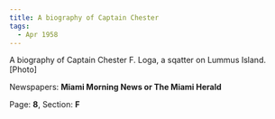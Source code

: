 ```yaml
---  
title: A biography of Captain Chester  
tags:  
  - Apr 1958  
---  
```

  
A biography of Captain Chester F. Loga, a sqatter on Lummus Island. [Photo]  
  
Newspapers: **Miami Morning News or The Miami Herald**  
  
Page: **8**, Section: **F** 
